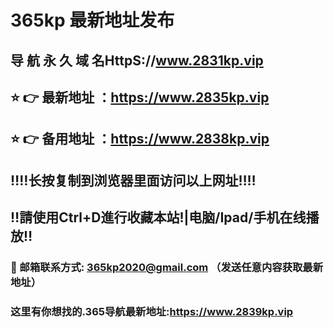 # 365kp 最新地址发布 
## 导 航 永 久 域 名HttpS://www.2831kp.vip
## ⭐️ 👉 最新地址 ：https://www.2835kp.vip
## ⭐️ 👉 备用地址 ：https://www.2838kp.vip
## ‼️‼️长按复制到浏览器里面访问以上网址‼️‼️
## ‼️請使用Ctrl+D進行收藏本站!|电脑/Ipad/手机在线播放‼️
### 📧 邮箱联系方式: 365kp2020@gmail.com （发送任意内容获取最新地址）
### 这里有你想找的.365导航最新地址:https://www.2839kp.vip
